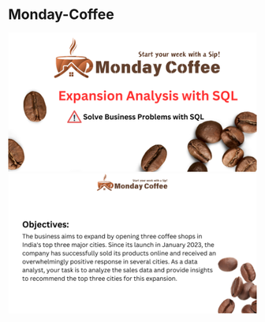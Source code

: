 # Monday-Coffee
![MondayCoffee](https://github.com/Navn33t2k1/Monday-Coffee/blob/main/1.png)
![Objective](https://github.com/Navn33t2k1/Monday-Coffee/blob/main/2.png)
